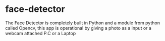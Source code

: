 # face-detector
The Face Detector is completely built in Python and a module from python called Opencv, this app is operational by giving a photo as a input or a webcam attached 
P.C or a Laptop
